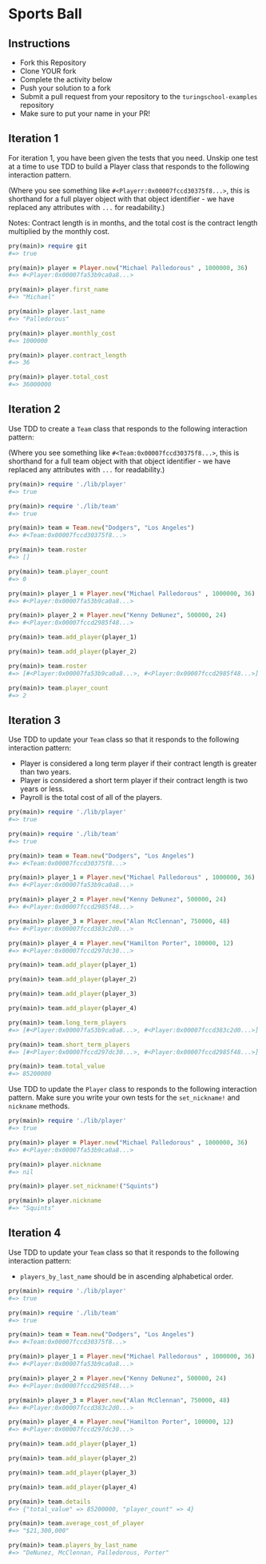 # Sports Ball

## Instructions

* Fork this Repository
* Clone YOUR fork
* Complete the activity below
* Push your solution to a fork
* Submit a pull request from your repository to the `turingschool-examples` repository
* Make sure to put your name in your PR!

## Iteration 1

For iteration 1, you have been given the tests that you need.  Unskip one test at a time to use TDD to build a Player class that responds to the following interaction pattern.

(Where you see something like `#<Playerr:0x00007fccd30375f8...>`, this is
shorthand for a full player object with that object identifier - we have
replaced any attributes with `...` for readability.)

Notes: Contract length is in months, and the total cost is the contract length multiplied by the monthly cost.

```ruby
pry(main)> require git 
#=> true

pry(main)> player = Player.new("Michael Palledorous" , 1000000, 36)
#=> #<Player:0x00007fa53b9ca0a8...>

pry(main)> player.first_name
#=> "Michael"

pry(main)> player.last_name
#=> "Palledorous"

pry(main)> player.monthly_cost
#=> 1000000

pry(main)> player.contract_length
#=> 36

pry(main)> player.total_cost
#=> 36000000
```

## Iteration 2

Use TDD to create a `Team` class that responds to the following interaction
pattern:

(Where you see something like `#<Team:0x00007fccd30375f8...>`, this is
shorthand for a full team object with that object identifier - we have
replaced any attributes with `...` for readability.)

```ruby
pry(main)> require './lib/player'
#=> true

pry(main)> require './lib/team'
#=> true

pry(main)> team = Team.new("Dodgers", "Los Angeles")
#=> #<Team:0x00007fccd30375f8...>

pry(main)> team.roster
#=> []

pry(main)> team.player_count
#=> 0

pry(main)> player_1 = Player.new("Michael Palledorous" , 1000000, 36)
#=> #<Player:0x00007fa53b9ca0a8...>

pry(main)> player_2 = Player.new("Kenny DeNunez", 500000, 24)
#=> #<Player:0x00007fccd2985f48...>

pry(main)> team.add_player(player_1)

pry(main)> team.add_player(player_2)

pry(main)> team.roster
#=> [#<Player:0x00007fa53b9ca0a8...>, #<Player:0x00007fccd2985f48...>]

pry(main)> team.player_count
#=> 2
```

## Iteration 3

Use TDD to update your `Team` class so that it responds to the following interaction pattern: 

* Player is considered a long term player if their contract length is greater than two years.
* Player is considered a short term player if their contract length is two years or less.
* Payroll is the total cost of all of the players.

```ruby
pry(main)> require './lib/player'
#=> true

pry(main)> require './lib/team'
#=> true

pry(main)> team = Team.new("Dodgers", "Los Angeles")
#=> #<Team:0x00007fccd30375f8...>

pry(main)> player_1 = Player.new("Michael Palledorous" , 1000000, 36)
#=> #<Player:0x00007fa53b9ca0a8...>

pry(main)> player_2 = Player.new("Kenny DeNunez", 500000, 24)
#=> #<Player:0x00007fccd2985f48...>

pry(main)> player_3 = Player.new("Alan McClennan", 750000, 48)
#=> #<Player:0x00007fccd383c2d0...>

pry(main)> player_4 = Player.new("Hamilton Porter", 100000, 12)
#=> #<Player:0x00007fccd297dc30...>

pry(main)> team.add_player(player_1)

pry(main)> team.add_player(player_2)

pry(main)> team.add_player(player_3)

pry(main)> team.add_player(player_4)

pry(main)> team.long_term_players
#=> [#<Player:0x00007fa53b9ca0a8...>, #<Player:0x00007fccd383c2d0...>]

pry(main)> team.short_term_players
#=> [#<Player:0x00007fccd297dc30...>, #<Player:0x00007fccd2985f48...>]

pry(main)> team.total_value
#=> 85200000
```

Use TDD to update the `Player` class to responds to the following interaction pattern. Make sure you write your own tests for the `set_nickname!` and `nickname` methods.

```ruby
pry(main)> require './lib/player'
#=> true

pry(main)> player = Player.new("Michael Palledorous" , 1000000, 36)
#=> #<Player:0x00007fa53b9ca0a8...>

pry(main)> player.nickname
#=> nil

pry(main)> player.set_nickname!("Squints")

pry(main)> player.nickname
#=> "Squints"
```

## Iteration 4

Use TDD to update your `Team` class so that it responds to the following interaction pattern:

* `players_by_last_name` should be in ascending alphabetical order.


```ruby
pry(main)> require './lib/player'
#=> true

pry(main)> require './lib/team'
#=> true

pry(main)> team = Team.new("Dodgers", "Los Angeles")
#=> #<Team:0x00007fccd30375f8...>

pry(main)> player_1 = Player.new("Michael Palledorous" , 1000000, 36)
#=> #<Player:0x00007fa53b9ca0a8...>

pry(main)> player_2 = Player.new("Kenny DeNunez", 500000, 24)
#=> #<Player:0x00007fccd2985f48...>

pry(main)> player_3 = Player.new("Alan McClennan", 750000, 48)
#=> #<Player:0x00007fccd383c2d0...>

pry(main)> player_4 = Player.new("Hamilton Porter", 100000, 12)
#=> #<Player:0x00007fccd297dc30...>

pry(main)> team.add_player(player_1)

pry(main)> team.add_player(player_2)

pry(main)> team.add_player(player_3)

pry(main)> team.add_player(player_4)

pry(main)> team.details
#=> {"total_value" => 85200000, "player_count" => 4}

pry(main)> team.average_cost_of_player
#=> "$21,300,000"

pry(main)> team.players_by_last_name
#=> "DeNunez, McClennan, Palledorous, Porter"
```
